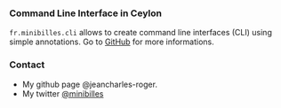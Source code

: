 ### Command Line Interface in Ceylon

`fr.minibilles.cli` allows to create command line interfaces (CLI) using simple annotations. Go to [GitHub](https://github.com/jeancharles-roger/fr.minibilles.cli) for more informations.

### Contact

- My github page @jeancharles-roger.
- My twitter [@minibilles](https://twitter.com/minibilles)